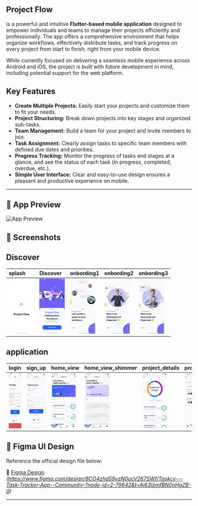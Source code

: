 
## Project Flow

 is a powerful and intuitive **Flutter-based mobile application** designed to empower individuals and teams to manage their projects efficiently and professionally. The app offers a comprehensive environment that helps organize workflows, effectively distribute tasks, and track progress on every project from start to finish, right from your mobile device.

While currently focused on delivering a seamless mobile experience across Android and iOS, the project is built with future development in mind, including potential support for the web platform.
## Key Features

* **Create Multiple Projects:** Easily start your projects and customize them to fit your needs.
* **Project Structuring:** Break down projects into key stages and organized sub-tasks.
* **Team Management:** Build a team for your project and invite members to join.
* **Task Assignment:** Clearly assign tasks to specific team members with defined due dates and priorities.
* **Progress Tracking:** Monitor the progress of tasks and stages at a glance, and see the status of each task (in progress, completed, overdue, etc.).
* **Simple User Interface:** Clear and easy-to-use design ensures a pleasant and productive experience on mobile.

---
## 🎥 App Preview

![App Preview](preview/preview.gif)



## 📱 Screenshots
## Discover

| splash                                  | Discover                                    | onbording1                                      | onbording2                                      | onbording3                                      |
| :-------------------------------------- | :------------------------------------------ | :---------------------------------------------- | :---------------------------------------------- | :---------------------------------------------- |
| <img src="preview/splash.jpeg" height="150"> | <img src="preview/walcome.jpeg" height="150"> | <img src="preview/onbording1.jpeg" height="150"> | <img src="preview/onbording2.jpeg" height="150"> | <img src="preview/onbording3.jpeg" height="150"> |

## application

| login                                   | sign_up                                     | home_view                                     | home_view_shimmer                             | project_details                                 | project_view                                  | create_new_project                            | AlertDialog                                   | setting_view                                  | darkmode                                    | home_view_dar_kmode                           | langauge_view                                 | change_langauge                               | about_view                                    |
| :-------------------------------------- | :------------------------------------------ | :-------------------------------------------- | :-------------------------------------------- | :---------------------------------------------- | :-------------------------------------------- | :---------------------------------------------- | :-------------------------------------------- | :-------------------------------------------- | :------------------------------------------ | :-------------------------------------------- | :---------------------------------------------- | :---------------------------------------------- | :-------------------------------------------- |
| <img src="preview/login.jpeg" height="150"> | <img src="preview/sign_up.jpeg" height="150"> | <img src="preview/home_view.jpeg" height="150"> | <img src="preview/home_view_shimmer.jpeg" height="150"> | <img src="preview/project_details.jpeg" height="150"> | <img src="preview/project_view.jpeg" height="150"> | <img src="preview/create_new_project.jpeg" height="150"> | <img src="preview/alert_dialog.jpeg" height="150"> | <img src="preview/setting_view.jpeg" height="150"> | <img src="preview/darkmode.jpeg" height="150"> | <img src="preview/home_view_darkmode.jpeg" height="150"> | <img src="preview/langauge_view.jpeg" height="150"> | <img src="preview/change_langauge.jpeg" height="150"> | <img src="preview/about_view.jpeg" height="150"> |


## 🎨 Figma UI Design

Reference the official design file below:

🔗 [Figma Design](#)  
_(https://www.figma.com/design/8CO4zhd59yzN0ucV267SWf/Taskcy---Task-Tracker-App--Community-?node-id=2-79642&t=Aj63IzmfBN0nHgZB-0)_

---
